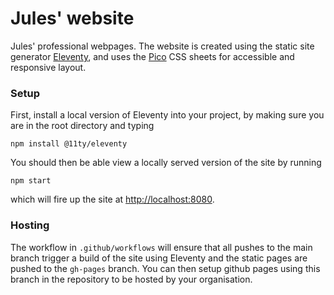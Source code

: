 # Jules' website

Jules' professional webpages. The website is created using the static site generator [Eleventy](https://www.11ty.dev), and uses the [Pico](https://get.foundation/index.html) CSS sheets for accessible and responsive layout. 

### Setup
First, install a local version of Eleventy into your project, by making sure you are in the root directory and typing

```
npm install @11ty/eleventy
```

You should then be able view a locally served version of the site by running

```
npm start
```

which will fire up the site at [http://localhost:8080](http://localhost:8080).


### Hosting
The workflow in `.github/workflows` will ensure that all pushes to the main branch trigger a build
of the site using Eleventy and the static pages are pushed to the `gh-pages` branch. You can then setup github pages using this branch in the repository to be hosted by your organisation.
